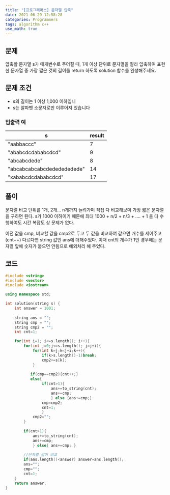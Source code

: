 ```yaml
---
title: "[프로그래머스] 문자열 압축"
date: 2021-06-29 12:58:28
categories: Programmers
tags: algorithm c++
use_math: true
---
```

## 문제

압축할 문자열 s가 매개변수로 주어질 때, 1개 이상 단위로 문자열을 잘라 압축하여 표현한 문자열 중 가장 짧은 것의 길이를 return 하도록 solution 함수를 완성해주세요.

## 문제 조건

- s의 길이는 1 이상 1,000 이하입니
- s는 알파벳 소문자로만 이루어져 있습니다

### 입출력 예
|s|result|
|------|---|
|"aabbaccc"|7|
|"ababcdcdababcdcd"|9|
|"abcabcdede"|8|
|"abcabcabcabcdededededede"|14|
|"xababcdcdababcdcd"|17|

## 풀이

문자열 비교 단위를 1개, 2개... n개까지 늘려가며 직접 다 비교해보며 가장 짧은 문자열을 구하면 된다. s가 1000 이하이기 때문에 최대 1000 + n/2 + n/3 + .... + 1 을 다 수행하여도 시간 복잡도 상 문제가 없다. 

이전 값을 cmp, 비교할 값을 cmp2로 두고 두 값을 비교하여 같으면 개수를 세어주고(cnt++) 다르다면 string 값인 ans에 더해주었다. 이때 cnt의 개수가 1인 경우에는 문자열 앞에 숫자가 붙으면 안됨으로 예외처리 해 주었다. 

## 코드

```cpp
#include <string>
#include <vector>
#include <iostream>

using namespace std;

int solution(string s) {
    int answer = 1001;
    
    string ans = "";
    string cmp = "";
    string cmp2 = "";
    int cnt=1;

    for(int i=1; i<=s.length(); i++){
        for(int j=0;j<=s.length(); j=j+i){
            for(int k=j;k<j+i;k++){
                if(k>s.length()-1)break;
                cmp2+=s[k];
            }
            
           if(cmp==cmp2){cnt++;}
           else{
                if(cnt>1){
                    ans+=to_string(cnt);
                    ans+=cmp;
                    } else {ans+=cmp;}
                cmp=cmp2;
                cnt=1;
                }
            cmp2="";
        }
        
        if(cnt>1){
            ans+=to_string(cnt);
            ans+=cmp;
            } else{ ans+=cmp; }
        
        //문자열 길이 비교
        if(ans.length()<answer) answer=ans.length();
        ans="";
        cmp="";
        cnt=1;
    }
    return answer;
}
```
